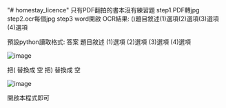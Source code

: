 "# homestay_licence" 
只有PDF翻拍的書本沒有練習題
step1.PDF轉jpg
step2.ocr每個jpg
step3 word開啟
OCR結果:
()題目敘述(1)選項(2)選項(3)選項(4)選項

預設python讀取格式:
答案 題目敘述
(1)選項
(2)選項
(3)選項
(4)選項

![image](https://user-images.githubusercontent.com/43373536/173177365-01d56c1a-1196-4f12-a1ed-0637f437fa90.png)

把( 替換成 空
把) 替換成 空

![image](https://user-images.githubusercontent.com/43373536/173177375-84092bea-82cf-4f6c-ab90-44683c15d819.png)

開啟本程式即可
